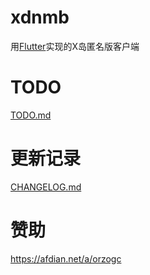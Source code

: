 # xdnmb
用[Flutter](https://flutter.dev/)实现的X岛匿名版客户端

# TODO
[TODO.md](TODO.md)

# 更新记录
[CHANGELOG.md](CHANGELOG.md)

# 赞助
<https://afdian.net/a/orzogc>
